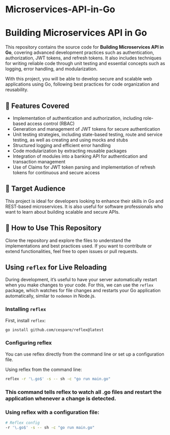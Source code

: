 # Microservices-API-in-Go

# Building Microservices API in Go

This repository contains the source code for **Building Microservices API in Go**, covering advanced development practices such as authentication, authorization, JWT tokens, and refresh tokens. It also includes techniques for writing reliable code through unit testing and essential concepts such as logging, error handling, and modularization.

With this project, you will be able to develop secure and scalable web applications using Go, following best practices for code organization and reusability.

## 📌 Features Covered

- Implementation of authentication and authorization, including role-based access control (RBAC)
- Generation and management of JWT tokens for secure authentication
- Unit testing strategies, including state-based testing, route and service testing, as well as creating and using mocks and stubs
- Structured logging and efficient error handling
- Code modularization by extracting reusable packages
- Integration of modules into a banking API for authentication and transaction management
- Use of Claims for JWT token parsing and implementation of refresh tokens for continuous and secure access

## 🎯 Target Audience

This project is ideal for developers looking to enhance their skills in Go and REST-based microservices. It is also useful for software professionals who want to learn about building scalable and secure APIs.

## 🚀 How to Use This Repository

Clone the repository and explore the files to understand the implementations and best practices used. If you want to contribute or extend functionalities, feel free to open issues or pull requests.


## Using `reflex` for Live Reloading

During development, it’s useful to have your server automatically restart when you make changes to your code. For this, we can use the `reflex` package, which watches for file changes and restarts your Go application automatically, similar to `nodemon` in Node.js.

### Installing `reflex`

First, install `reflex`:

```bash
go install github.com/cespare/reflex@latest
```

### Configuring reflex
You can use reflex directly from the command line or set up a configuration file.

Using reflex from the command line:

```bash
reflex -r '\.go$' -s -- sh -c "go run main.go"
```
### This command tells reflex to watch all .go files and restart the application whenever a change is detected.

### Using reflex with a configuration file:

```bash
# Reflex config
-r '\.go$' -s -- sh -c "go run main.go"
```